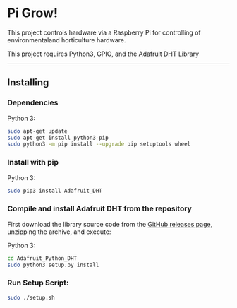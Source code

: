 Pi Grow! 
=======================

This project controls hardware via a Raspberry Pi for controlling of environmentaland horticulture hardware.

This project requires Python3, GPIO, and the Adafruit DHT Library

---------------------------------------

Installing
----------

### Dependencies

Python 3:

````sh
sudo apt-get update
sudo apt-get install python3-pip
sudo python3 -m pip install --upgrade pip setuptools wheel
````

### Install with pip

Python 3:

```sh
sudo pip3 install Adafruit_DHT
```

### Compile and install Adafruit DHT from the repository

First download the library source code from the [GitHub releases
page](https://github.com/adafruit/Adafruit_Python_DHT/releases), unzipping the
archive, and execute:

Python 3:

```sh
cd Adafruit_Python_DHT
sudo python3 setup.py install
```

### Run Setup Script:

```sh
sudo ./setup.sh
```
